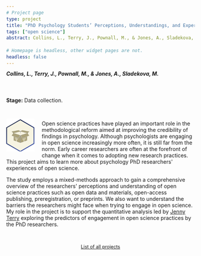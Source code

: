 ```yaml
---
# Project page
type: project
title: "PhD Psychology Students’ Perceptions, Understandings, and Experiences of Open Science"
tags: ["open science"]
abstract: Collins, L., Terry, J., Pownall, M., & Jones, A., Sladekova, M. Abstract

# Homepage is headless, other widget pages are not.
headless: false
---
```

<h5 style="display:block; margin-top:-3px;"> Collins, L., Terry, J., Pownall, M., & Jones, A., Sladekova, M.</h5>

</br>

**Stage:** Data collection.

</br>

<img style="float: left; margin: 10px 20px 5px 0px;" src="images/open_science_hex_small.png" alt="open box with the Greek symbol psi" width="75"/>

Open science practices have played an important role in the methodological reform aimed at improving the credibility of findings in psychology. Although psychologists are engaging in open science increasingly more often, it is still far from the norm. Early career researchers are often at the forefront of change when it comes to adopting new research practices. This project aims to learn more about psychology PhD researchers' experiences of open science.

The study employs a mixed-methods approach to gain a comprehensive overview of the researchers' perceptions and understanding of open science practices such as open data and materials, open-access publishing, preregistration, or preprints. We also want to understand the barriers the researchers might face when trying to engage in open science. My role in the project is to support the quantitative analysis led by [Jenny Terry](https://www.jennyterry.co.uk) exploring the predictors of engagement in open science practices by the PhD researchers. 



</br>

 <p style="text-align:center; font-size: 0.9em;"><a href = "/project_list"> List of all projects </a></p>